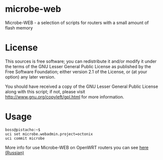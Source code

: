 microbe-web
===========

Microbe-WEB - a selection of scripts for routers with a small amount of flash memory


License
=======

This sources is free software; you can redistribute it and/or modify it under the terms of
the GNU Lesser General Public License as published by the Free Software Foundation;
either version 2.1 of the License, or (at your option) any later version.

You should have received a copy of the GNU Lesser General Public License along with this
script; if not, please visit http://www.gnu.org/copyleft/gpl.html for more information.


Usage
=====
	
	boss@pistacho:~$
	uci set microbe.webadmin.project=octonix
	uci commit microbe

More info for use Microbe-WEB on OpenWRT routers you can see [here (Russian)](http://zftlab.org)


